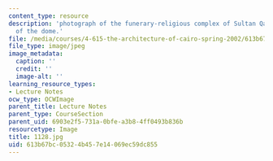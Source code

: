 ```yaml
---
content_type: resource
description: 'photograph of the funerary-religious complex of Sultan Qaytbay: view
  of the dome.'
file: /media/courses/4-615-the-architecture-of-cairo-spring-2002/613b67bc05324b457e14069ec59dc855_1128.jpg
file_type: image/jpeg
image_metadata:
  caption: ''
  credit: ''
  image-alt: ''
learning_resource_types:
- Lecture Notes
ocw_type: OCWImage
parent_title: Lecture Notes
parent_type: CourseSection
parent_uid: 6903e2f5-731a-0bfe-a3b8-4ff0493b836b
resourcetype: Image
title: 1128.jpg
uid: 613b67bc-0532-4b45-7e14-069ec59dc855
---
```

